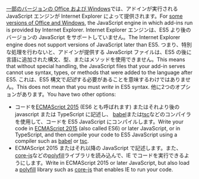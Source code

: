 <span data-ttu-id="c77f9-101">[一部のバージョンの Office および Windows](../concepts/browsers-used-by-office-web-add-ins.md)では、アドインが実行される JavaScript エンジンが Internet Explorer によって提供されます。</span><span class="sxs-lookup"><span data-stu-id="c77f9-101">For [some versions of Office and Windows](../concepts/browsers-used-by-office-web-add-ins.md), the JavaScript engine in which add-ins run is provided by Internet Explorer.</span></span> <span data-ttu-id="c77f9-102">Internet Explorer エンジンは、ES5 より後のバージョンの JavaScript をサポートしていません。</span><span class="sxs-lookup"><span data-stu-id="c77f9-102">The Internet Explorer engine does not support versions of JavaScript later than ES5.</span></span> <span data-ttu-id="c77f9-103">つまり、特別な処理を行わないと、アドインが提供する JavaScript ファイルは、ES5 の後に言語に追加された構文、型、またはメソッドを使用できません。</span><span class="sxs-lookup"><span data-stu-id="c77f9-103">This means that without special handling, the JavaScript files that your add-in serves cannot use syntax, types, or methods that were added to the language after ES5.</span></span> <span data-ttu-id="c77f9-104">これは、ES5 構文で*記述*する必要があることを意味するわけではありません。</span><span class="sxs-lookup"><span data-stu-id="c77f9-104">This does not mean that you must *write* in ES5 syntax.</span></span> <span data-ttu-id="c77f9-105">他に2つのオプションがあります。</span><span class="sxs-lookup"><span data-stu-id="c77f9-105">You have two other options:</span></span>

- <span data-ttu-id="c77f9-106">コードを[ECMAScript 2015](https://www.w3schools.com/Js/js_es6.asp) (ES6 とも呼ばれます) またはそれより後の javascript または TypeScript に記述し、 [babel](https://babeljs.io/)または[tsc](https://www.typescriptlang.org/index.html)などのコンパイラを使用して、コードを ES5 JavaScript にコンパイルします。</span><span class="sxs-lookup"><span data-stu-id="c77f9-106">Write your code in [ECMAScript 2015](https://www.w3schools.com/Js/js_es6.asp) (also called ES6) or later JavaScript, or in TypeScript, and then compile your code to ES5 JavaScript using a compiler such as [babel](https://babeljs.io/) or [tsc](https://www.typescriptlang.org/index.html).</span></span>
- <span data-ttu-id="c77f9-107">ECMAScript 2015 またはそれ以降の JavaScript で記述します。また、 [core-js](https://github.com/zloirock/core-js)などの[polyfill](https://wikipedia.org/wiki/Polyfill_(programming))ライブラリを読み込んで、IE でコードを実行できるようにします。</span><span class="sxs-lookup"><span data-stu-id="c77f9-107">Write in ECMAScript 2015 or later JavaScript, but also load a [polyfill](https://wikipedia.org/wiki/Polyfill_(programming)) library such as [core-js](https://github.com/zloirock/core-js) that enables IE to run your code.</span></span>

